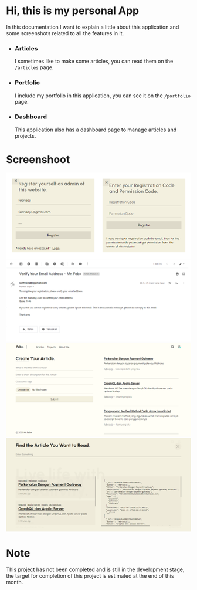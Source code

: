 # Hi, this is my personal App
In this documentation I want to explain a little about this application and some screenshots related to all the features in it.

- ### Articles
  I sometimes like to make some articles, you can read them on the `/articles` page.

- ### Portfolio
  I include my portfolio in this application, you can see it on the `/portfolio` page.

- ### Dashboard
  This application also has a dashboard page to manage articles and projects.

# Screenshoot
![register](documents/images/register.png)
![gmail](documents/images/gmail.png)
![gmail](documents/images/articleDash.png)
![gmail](documents/images/search.png)

# Note
This project has not been completed and is still in the development stage, the target for completion of this project is estimated at the end of this month.